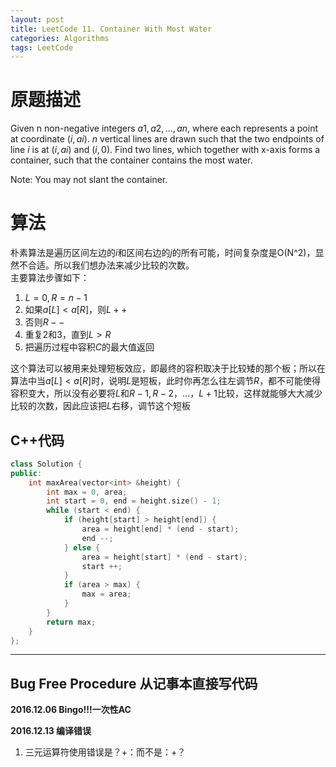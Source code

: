```yaml
---
layout: post
title: LeetCode 11. Container With Most Water
categories: Algorithms
tags: LeetCode
---
```


# 原题描述  
Given n non-negative integers $a1, a2, ..., an$, where each represents a point at coordinate $(i, ai)$. $n$ vertical lines are drawn such that the two endpoints of line $i$ is at $(i, ai)$ and $(i, 0)$. Find two lines, which together with x-axis forms a container, such that the container contains the most water.

Note: You may not slant the container.   

# 算法
朴素算法是遍历区间左边的$i$和区间右边的$j$的所有可能，时间复杂度是O(N^2)，显然不合适。所以我们想办法来减少比较的次数。  
主要算法步骤如下：  
1. $L = 0, R = n - 1$  
2. 如果$a[L] < a[R]$，则$L++$  
3. 否则$R--$  
4. 重复2和3，直到$L>R$  
5. 把遍历过程中容积$C$的最大值返回  

这个算法可以被用来处理短板效应，即最终的容积取决于比较矮的那个板；所以在算法中当$a[L] < a[R]$时，说明$L$是短板，此时你再怎么往左调节$R$，都不可能使得容积变大，所以没有必要将$L$和$R-1, R-2，...，L+1$比较，这样就能够大大减少比较的次数，因此应该把$L$右移，调节这个短板   

## C++代码
```c++
class Solution {
public:
    int maxArea(vector<int> &height) {
        int max = 0, area;
        int start = 0, end = height.size() - 1;
        while (start < end) {
            if (height[start] > height[end]) {
                area = height[end] * (end - start);
                end --;
            } else {
                area = height[start] * (end - start);
                start ++;
            }
            if (area > max) {
                max = area;
            }
        }
        return max;
    }
};
```


--------------------

## Bug Free Procedure  从记事本直接写代码  
**2016.12.06 Bingo!!!一次性AC**    

**2016.12.13 编译错误**  
1. 三元运算符使用错误是？+：而不是：+？  




